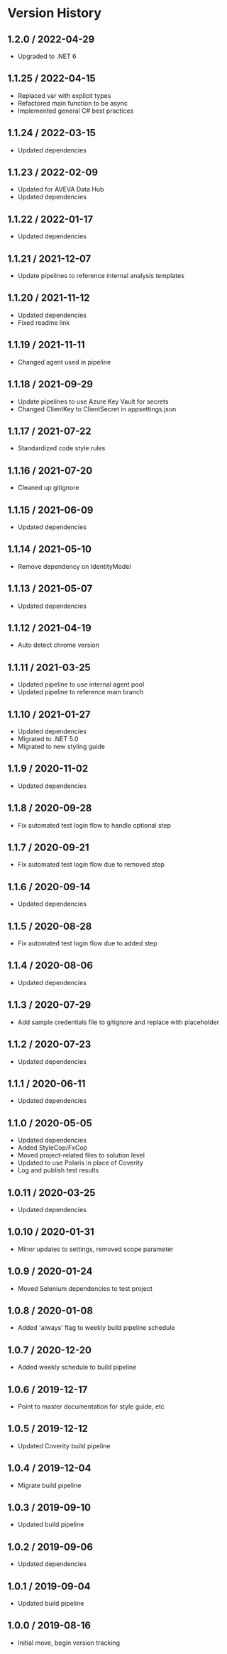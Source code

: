 # Version History

## 1.2.0 / 2022-04-29

- Upgraded to .NET 6

## 1.1.25 / 2022-04-15

- Replaced var with explicit types
- Refactored main function to be async
- Implemented general C# best practices 

## 1.1.24 / 2022-03-15

- Updated dependencies

## 1.1.23 / 2022-02-09

- Updated for AVEVA Data Hub
- Updated dependencies

## 1.1.22 / 2022-01-17

- Updated dependencies

## 1.1.21 / 2021-12-07

- Update pipelines to reference internal analysis templates

## 1.1.20 / 2021-11-12

- Updated dependencies
- Fixed readme link

## 1.1.19 / 2021-11-11

- Changed agent used in pipeline

## 1.1.18 / 2021-09-29

- Update pipelines to use Azure Key Vault for secrets
- Changed ClientKey to ClientSecret in appsettings.json

## 1.1.17 / 2021-07-22

- Standardized code style rules

## 1.1.16 / 2021-07-20

- Cleaned up gitignore

## 1.1.15 / 2021-06-09

- Updated dependencies

## 1.1.14 / 2021-05-10

- Remove dependency on IdentityModel

## 1.1.13 / 2021-05-07

- Updated dependencies

## 1.1.12 / 2021-04-19

- Auto detect chrome version

## 1.1.11 / 2021-03-25

- Updated pipeline to use internal agent pool
- Updated pipeline to reference main branch

## 1.1.10 / 2021-01-27

- Updated dependencies
- Migrated to .NET 5.0
- Migrated to new styling guide

## 1.1.9 / 2020-11-02

- Updated dependencies

## 1.1.8 / 2020-09-28

- Fix automated test login flow to handle optional step

## 1.1.7 / 2020-09-21

- Fix automated test login flow due to removed step

## 1.1.6 / 2020-09-14

- Updated dependencies

## 1.1.5 / 2020-08-28

- Fix automated test login flow due to added step

## 1.1.4 / 2020-08-06

- Updated dependencies

## 1.1.3 / 2020-07-29

- Add sample credentials file to gitignore and replace with placeholder

## 1.1.2 / 2020-07-23

- Updated dependencies

## 1.1.1 / 2020-06-11

- Updated dependencies

## 1.1.0 / 2020-05-05

- Updated dependencies
- Added StyleCop/FxCop
- Moved project-related files to solution level
- Updated to use Polaris in place of Coverity
- Log and publish test results

## 1.0.11 / 2020-03-25

- Updated dependencies

## 1.0.10 / 2020-01-31

- Minor updates to settings, removed scope parameter

## 1.0.9 / 2020-01-24

- Moved Selenium dependencies to test project

## 1.0.8 / 2020-01-08

- Added 'always' flag to weekly build pipeline schedule

## 1.0.7 / 2020-12-20

- Added weekly schedule to build pipeline

## 1.0.6 / 2019-12-17

- Point to master documentation for style guide, etc

## 1.0.5 / 2019-12-12

- Updated Coverity build pipeline

## 1.0.4 / 2019-12-04

- Migrate build pipeline

## 1.0.3 / 2019-09-10

- Updated build pipeline

## 1.0.2 / 2019-09-06

- Updated dependencies

## 1.0.1 / 2019-09-04

- Updated build pipeline

## 1.0.0 / 2019-08-16

- Initial move, begin version tracking
